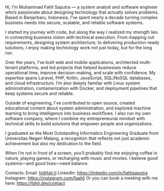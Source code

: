 Hi, I’m Muhammad Fahli Saputra — a system analyst and software engineer who’s passionate about designing technology that
actually solves problems. Based in Banjarbaru, Indonesia, I’ve spent nearly a decade turning complex business needs into
secure, scalable, and reliable software systems.

I started my journey with code, but along the way I realized my strength lies in connecting business vision with
technical execution. From mapping out requirements, designing system architecture, to delivering production-ready
solutions, I enjoy making technology work not just today, but for the long run.

Over the years, I’ve built web and mobile applications, architected multi-tenant platforms, and led projects that helped
businesses reduce operational time, improve decision-making, and scale with confidence. My expertise spans Laravel, PHP,
Kotlin, JavaScript, SQL/NoSQL databases, and cloud infrastructure. I’m also deeply familiar with Linux system
administration, containerization with Docker, and deployment pipelines that keep systems secure and reliable.

Outside of engineering, I’ve contributed to open source, created educational content about system administration, and
explored machine learning to bring intelligence into business workflows. I also run my own software company, where I
combine my entrepreneurial mindset with technical skills to build solutions that empower people and organizations.

I graduated as the Most Outstanding Informatics Engineering Graduate from Universitas Negeri Malang, a recognition that
reflects not just academic achievement but also my dedication to the field.

When I’m not in front of a screen, you’ll probably find me enjoying coffee in nature, playing games, or recharging with
music and movies. I believe good systems—and good lives—need balance.

Contacts:
Email: hi@fah.li
LinkedIn: https://linkedin.com/in/fahlisaputra
Instagram: https://instagram.com/faahli
Or you can book a meeting with me here: https://fahli.dev/contact